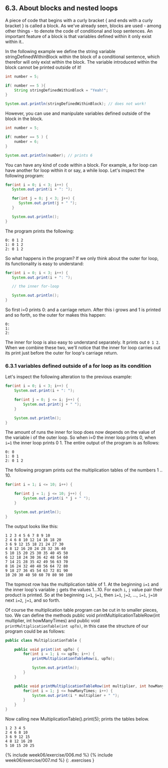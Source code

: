 ## 6.3. About blocks and nested loops

A piece of code that begins with a curly bracket { and ends with a curly bracket } is called a block. As we've already seen, blocks are used - among other things - to denote the code of conditional and loop sentences. An important feature of a block is that variables defined within it only exist within it..

In the following example we define the string variable stringDefinedWithinBlock within the block of a conditional sentence, which therefor will only exist within the block. The variable introduced within the block cannot be printed outside of it!

```java
int number = 5;

if( number == 5 ){
    String stringDefinedWithinBlock = "Yeah!";
}

System.out.println(stringDefinedWithinBlock); // does not work!
```

However, you can use and manipulate variables defined outside of the block in the block.

```java
int number = 5;

if( number == 5 ) {
    number = 6;
}

System.out.println(number); // prints 6
```

You can have any kind of code within a block. For example, a for loop can have another for loop within it or say, a while loop. Let's inspect the following program:

```java
for(int i = 0; i < 3; i++) {
   System.out.print(i + ": ");

   for(int j = 0; j < 3; j++) {
      System.out.print(j + " ");
   }

   System.out.println();
}
```

The program prints the following:

```output
0: 0 1 2
1: 0 1 2
2: 0 1 2
```

So what happens in the program? If we only think about the outer for loop, its functionality is easy to understand:

```java
for(int i = 0; i < 3; i++) {
   System.out.print(i + ": ");

   // the inner for-loop

   System.out.println();
}
```

So first i=0 prints 0: and a carriage return. After this i grows and 1 is printed and so forth, so the outer for makes this happen:

```output
0:
1:
2:
```

The inner for loop is also easy to understand separately. It prints out `0 1 2`. When we combine these two, we'll notice that the inner for loop carries out its print just before the outer for loop's carriage return.

### 6.3.1 variables defined outside of a for loop as its condition

Let's inspect the following alteration to the previous example:

```java
for(int i = 0; i < 3; i++) {
    System.out.print(i + ": ");

    for(int j = 0; j <= i; j++) {
        System.out.print(j + " ");
    }

    System.out.println();
}
```

The amount of runs the inner for loop does now depends on the value of the variable i of the outer loop. So when i=0 the inner loop prints 0, when `i=1` the inner loop prints 0 1. The entire output of the program is as follows:

```output
0: 0
1: 0 1
2: 0 1 2
```

The following program prints out the multiplication tables of the numbers 1 .. 10.

```java
for(int i = 1; i <= 10; i++) {

    for(int j = 1; j <= 10; j++) {
        System.out.print(i * j + " ");
    }

    System.out.println();
}
```

The output looks like this:

```output
1 2 3 4 5 6 7 8 9 10
2 4 6 8 10 12 14 16 18 20
3 6 9 12 15 18 21 24 27 30
4 8 12 16 20 24 28 32 36 40
5 10 15 20 25 30 35 40 45 50
6 12 18 24 30 36 42 48 54 60
7 14 21 28 35 42 49 56 63 70
8 16 24 32 40 48 56 64 72 80
9 18 27 36 45 54 63 72 81 90
10 20 30 40 50 60 70 80 90 100
```

The topmost row has the multiplication table of 1. At the beginning `i=1` and the inner loop's variable `j` gets the values 1...10. For each `i`, `j` value pair their product is printed. So at the beginning `i=1`, `j=1`, then `i=1`, `j=2`, ..., `i=1`, `j=10` next `i=2`, `j=1`, and so forth.

Of course the multiplication table program can be cut in to smaller pieces, too. We can define the methods public void printMultiplicationTableRow(int multiplier, int howManyTimes) and public void `printMultiplicationTable(int upTo)`, in this case the structure of our program could be as follows:

```java
public class MultiplicationTable {

    public void print(int upTo) {
        for(int i = 1; i <= upTo; i++) {
            printMultiplicationTableRow(i, upTo);

            System.out.println();
        }
    }

    public void printMultiplicationTableRow(int multiplier, int howManyTimes) {
        for(int i = 1; j <= howManyTimes; i++) {
            System.out.print(i * multiplier + " ");
        }
    }
}
```

Now calling new MultiplicationTable().print(5); prints the tables below.

```output
1 2 3 4 5
2 4 6 8 10
3 6 9 12 15
4 8 12 16 20
5 10 15 20 25
```

{% include week06/exercise/006.md %}
{% include week06/exercise/007.md %}
{: .exercises }
